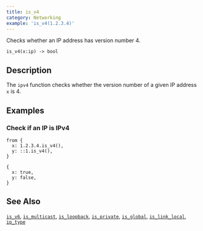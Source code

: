```yaml
---
title: is_v4
category: Networking
example: 'is_v4(1.2.3.4)'
---
```


Checks whether an IP address has version number 4.

```tql
is_v4(x:ip) -> bool
```

## Description

The `ipv4` function checks whether the version number of a given IP address `x`
is 4.

## Examples

### Check if an IP is IPv4

```tql
from {
  x: 1.2.3.4.is_v4(),
  y: ::1.is_v4(),
}
```

```tql
{
  x: true,
  y: false,
}
```

## See Also

[`is_v6`](/reference/functions/is_v6),
[`is_multicast`](/reference/functions/is_multicast),
[`is_loopback`](/reference/functions/is_loopback),
[`is_private`](/reference/functions/is_private),
[`is_global`](/reference/functions/is_global),
[`is_link_local`](/reference/functions/is_link_local),
[`ip_type`](/reference/functions/ip_type)
